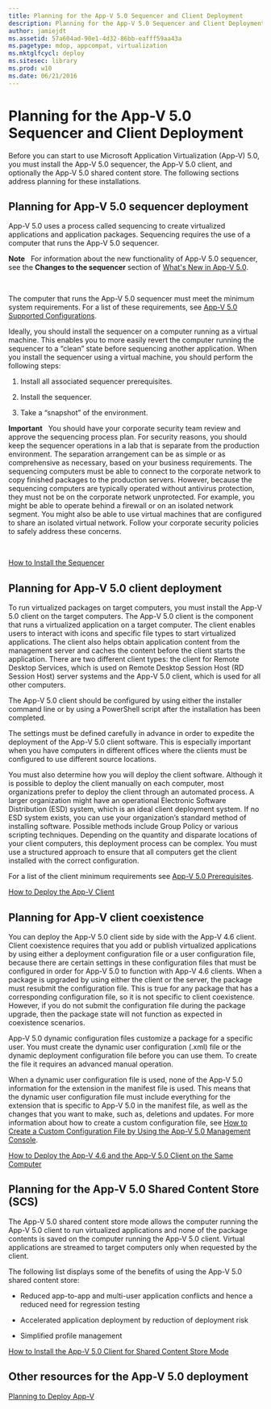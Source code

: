 ```yaml
---
title: Planning for the App-V 5.0 Sequencer and Client Deployment
description: Planning for the App-V 5.0 Sequencer and Client Deployment
author: jamiejdt
ms.assetid: 57a604ad-90e1-4d32-86bb-eafff59aa43a
ms.pagetype: mdop, appcompat, virtualization
ms.mktglfcycl: deploy
ms.sitesec: library
ms.prod: w10
ms.date: 06/21/2016
---
```



# Planning for the App-V 5.0 Sequencer and Client Deployment


Before you can start to use Microsoft Application Virtualization (App-V) 5.0, you must install the App-V 5.0 sequencer, the App-V 5.0 client, and optionally the App-V 5.0 shared content store. The following sections address planning for these installations.

## Planning for App-V 5.0 sequencer deployment


App-V 5.0 uses a process called sequencing to create virtualized applications and application packages. Sequencing requires the use of a computer that runs the App-V 5.0 sequencer.

**Note**  
For information about the new functionality of App-V 5.0 sequencer, see the **Changes to the sequencer** section of [What's New in App-V 5.0](whats-new-in-app-v-50.md).

 

The computer that runs the App-V 5.0 sequencer must meet the minimum system requirements. For a list of these requirements, see [App-V 5.0 Supported Configurations](app-v-50-supported-configurations.md).

Ideally, you should install the sequencer on a computer running as a virtual machine. This enables you to more easily revert the computer running the sequencer to a “clean” state before sequencing another application. When you install the sequencer using a virtual machine, you should perform the following steps:

1.  Install all associated sequencer prerequisites.

2.  Install the sequencer.

3.  Take a “snapshot” of the environment.

**Important**  
You should have your corporate security team review and approve the sequencing process plan. For security reasons, you should keep the sequencer operations in a lab that is separate from the production environment. The separation arrangement can be as simple or as comprehensive as necessary, based on your business requirements. The sequencing computers must be able to connect to the corporate network to copy finished packages to the production servers. However, because the sequencing computers are typically operated without antivirus protection, they must not be on the corporate network unprotected. For example, you might be able to operate behind a firewall or on an isolated network segment. You might also be able to use virtual machines that are configured to share an isolated virtual network. Follow your corporate security policies to safely address these concerns.

 

[How to Install the Sequencer](how-to-install-the-sequencer-beta-gb18030.md)

## Planning for App-V 5.0 client deployment


To run virtualized packages on target computers, you must install the App-V 5.0 client on the target computers. The App-V 5.0 client is the component that runs a virtualized application on a target computer. The client enables users to interact with icons and specific file types to start virtualized applications. The client also helps obtain application content from the management server and caches the content before the client starts the application. There are two different client types: the client for Remote Desktop Services, which is used on Remote Desktop Session Host (RD Session Host) server systems and the App-V 5.0 client, which is used for all other computers.

The App-V 5.0 client should be configured by using either the installer command line or by using a PowerShell script after the installation has been completed.

The settings must be defined carefully in advance in order to expedite the deployment of the App-V 5.0 client software. This is especially important when you have computers in different offices where the clients must be configured to use different source locations.

You must also determine how you will deploy the client software. Although it is possible to deploy the client manually on each computer, most organizations prefer to deploy the client through an automated process. A larger organization might have an operational Electronic Software Distribution (ESD) system, which is an ideal client deployment system. If no ESD system exists, you can use your organization’s standard method of installing software. Possible methods include Group Policy or various scripting techniques. Depending on the quantity and disparate locations of your client computers, this deployment process can be complex. You must use a structured approach to ensure that all computers get the client installed with the correct configuration.

For a list of the client minimum requirements see [App-V 5.0 Prerequisites](app-v-50-prerequisites.md).

[How to Deploy the App-V Client](how-to-deploy-the-app-v-client-gb18030.md)

## <a href="" id="bkmk-client-coexist"></a>Planning for App-V client coexistence


You can deploy the App-V 5.0 client side by side with the App-V 4.6 client. Client coexistence requires that you add or publish virtualized applications by using either a deployment configuration file or a user configuration file, because there are certain settings in these configuration files that must be configured in order for App-V 5.0 to function with App-V 4.6 clients. When a package is upgraded by using either the client or the server, the package must resubmit the configuration file. This is true for any package that has a corresponding configuration file, so it is not specific to client coexistence. However, if you do not submit the configuration file during the package upgrade, then the package state will not function as expected in coexistence scenarios.

App-V 5.0 dynamic configuration files customize a package for a specific user. You must create the dynamic user configuration (.xml) file or the dynamic deployment configuration file before you can use them. To create the file it requires an advanced manual operation.

When a dynamic user configuration file is used, none of the App-V 5.0 information for the extension in the manifest file is used. This means that the dynamic user configuration file must include everything for the extension that is specific to App-V 5.0 in the manifest file, as well as the changes that you want to make, such as, deletions and updates. For more information about how to create a custom configuration file, see [How to Create a Custom Configuration File by Using the App-V 5.0 Management Console](how-to-create-a-custom-configuration-file-by-using-the-app-v-50-management-console.md).

[How to Deploy the App-V 4.6 and the App-V 5.0 Client on the Same Computer](how-to-deploy-the-app-v-46-and-the-app-v--50-client-on-the-same-computer.md)

## <a href="" id="bkmk-plan-for-scs"></a>Planning for the App-V 5.0 Shared Content Store (SCS)


The App-V 5.0 shared content store mode allows the computer running the App-V 5.0 client to run virtualized applications and none of the package contents is saved on the computer running the App-V 5.0 client. Virtual applications are streamed to target computers only when requested by the client.

The following list displays some of the benefits of using the App-V 5.0 shared content store:

-   Reduced app-to-app and multi-user application conflicts and hence a reduced need for regression testing

-   Accelerated application deployment by reduction of deployment risk

-   Simplified profile management

[How to Install the App-V 5.0 Client for Shared Content Store Mode](how-to-install-the-app-v-50-client-for-shared-content-store-mode.md)






## <a href="" id="other-resources-for-the-app-v-5-0-deployment-"></a>Other resources for the App-V 5.0 deployment


[Planning to Deploy App-V](planning-to-deploy-app-v.md)

 

 





